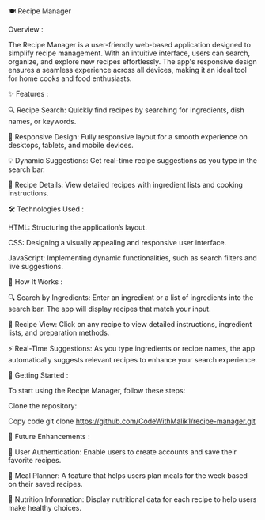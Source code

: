 🍽️ Recipe Manager

Overview :

The Recipe Manager is a user-friendly web-based application designed to simplify recipe management. With an intuitive interface, users can search, organize, and explore new recipes effortlessly. The app's responsive design ensures a seamless experience across all devices, making it an ideal tool for home cooks and food enthusiasts.


✨ Features :

🔍 Recipe Search: Quickly find recipes by searching for ingredients, dish names, or keywords.

📱 Responsive Design: Fully responsive layout for a smooth experience on desktops, tablets, and mobile devices.

💡 Dynamic Suggestions: Get real-time recipe suggestions as you type in the search bar.

📝 Recipe Details: View detailed recipes with ingredient lists and cooking instructions.

🛠️ Technologies Used :

HTML: Structuring the application’s layout.

CSS: Designing a visually appealing and responsive user interface.

JavaScript: Implementing dynamic functionalities, such as search filters and live suggestions.

🚀 How It Works :

🔍 Search by Ingredients: Enter an ingredient or a list of ingredients into the search bar. The app will display recipes that match your input.

📄 Recipe View: Click on any recipe to view detailed instructions, ingredient lists, and preparation methods.

⚡ Real-Time Suggestions: As you type ingredients or recipe names, the app automatically suggests relevant recipes to enhance your search experience.

📝 Getting Started :

To start using the Recipe Manager, follow these steps:


Clone the repository:

Copy code
git clone https://github.com/CodeWithMalik1/recipe-manager.git


🌱 Future Enhancements :

🔐 User Authentication: Enable users to create accounts and save their favorite recipes.

📅 Meal Planner: A feature that helps users plan meals for the week based on their saved recipes.

🧮 Nutrition Information: Display nutritional data for each recipe to help users make healthy choices.
